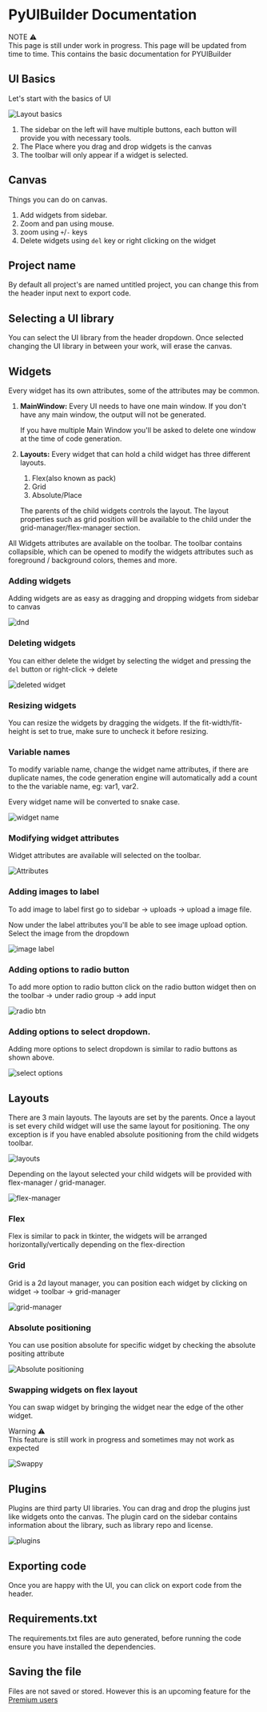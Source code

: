 # PyUIBuilder Documentation

<div class="alert alert-note">
  <div class="alert-title">NOTE ⚠️</div>
  This page is still under work in progress. This page will be updated from time to time. This contains the basic documentation for PYUIBuilder
</div>

## UI Basics
Let's start with the basics of UI

![Layout basics](./assets/basics.jpg)

1. The sidebar on the left will have multiple buttons, each button will provide you with necessary tools.
2. The Place where you drag and drop widgets is the canvas
3. The toolbar will only appear if a widget is selected.



## Canvas

Things you can do on canvas.

1. Add widgets from sidebar.
2. Zoom and pan using mouse.
3. zoom using `+`/`-` keys
4. Delete widgets using `del` key or right clicking on the widget

## Project name
By default all project's are named untitled project, you can change this from the header input next to export code.

## Selecting a UI library
You can select the UI library from the header dropdown. Once selected changing the UI library in between your work, will erase the canvas.

## Widgets

Every widget has its own attributes, some of the attributes may be common.

1. **MainWindow:** Every UI needs to have one main window. If you don't have any main window, the output will not be generated. 
   
   If you have multiple Main Window you'll be asked to delete one window at the time of code generation.

2. **Layouts:** Every widget that can hold a child widget has three different layouts.

   1. Flex(also known as pack)
   2. Grid
   3. Absolute/Place
   
   The parents of the child widgets controls the layout. The layout properties such as grid position will be available to the child under the grid-manager/flex-manager section.


All Widgets attributes are available on the toolbar. 
The toolbar contains collapsible, which can be opened to modify the widgets attributes such 
as foreground / background colors, themes and more.


### Adding widgets

Adding widgets are as easy as dragging and dropping widgets from sidebar to canvas

![dnd](./assets/drag-and-drop.gif)

### Deleting widgets

You can either delete the widget by selecting the widget and pressing the `del` button
or right-click -> delete

![deleted widget](./assets/delete.gif)


### Resizing widgets
You can resize the widgets by dragging the widgets. If the fit-width/fit-height is set to true, make sure to uncheck it before resizing.


### Variable names

To modify variable name, change the widget name attributes, if there are duplicate names, 
the code generation engine will automatically add a count to the the variable name, eg: var1, var2. 

Every widget name will be converted
to snake case.

![widget name](./assets/widgetname.png)

### Modifying widget attributes

Widget attributes are available will selected on the toolbar.

![Attributes](./assets/attribute%20change.gif)

### Adding images to label

To add image to label first go to sidebar -> uploads -> upload a image file.

Now under the label attributes you'll be able to see image upload option. Select the image from the dropdown

![image label](./assets/label-image.png)

### Adding options to radio button

To add more option to radio button click on the radio button widget then on the toolbar ->
under radio group -> add input

![radio btn](./assets/radio-btn.png)

### Adding options to select dropdown.

Adding more options to select dropdown is similar to radio buttons as shown above. 

![select options](./assets/drop-down.png)


## Layouts

There are 3 main layouts. The layouts are set by the parents. Once a layout is set 
every child widget will use the same layout for positioning. The ony exception is if 
you have enabled absolute positioning from the child widgets toolbar.

![layouts](./assets/layouts.png)

Depending on the layout selected your child widgets will be provided with 
flex-manager / grid-manager.

![flex-manager](./assets/flex-manager.png)

### Flex
Flex is similar to pack in tkinter, the widgets will be arranged horizontally/vertically
depending on the flex-direction

### Grid
Grid is a 2d layout manager, you can position each widget by clicking on widget -> toolbar -> grid-manager

![grid-manager](./assets/grid-manager.png)


### Absolute positioning
You can use position absolute for specific widget by checking the absolute positing attribute

![Absolute positioning](./assets/absolute-position.png)

### Swapping widgets on flex layout

You can swap widget by bringing the widget near the edge of the other widget. 

<div class="alert alert-warning">
  <div class="alert-title">Warning ⚠️</div>
  This feature is still work in progress and sometimes may not work as expected
</div>

![Swappy](./assets/swappy.gif)

## Plugins

Plugins are third party UI libraries. You can drag and drop the plugins just like widgets onto the canvas. The plugin card on the sidebar contains information about the library, such as library repo and license.

![plugins](./assets/plugins.png)


## Exporting code
Once you are happy with the UI, you can click on export code from the header.

## Requirements.txt
The requirements.txt files are auto generated, before running the code ensure you have installed the dependencies.

## Saving the file

Files are not saved or stored. However this is an upcoming feature for the [Premium users](https://github.com/PaulleDemon/PyUIBuilder?tab=readme-ov-file#license---fund-the-development)